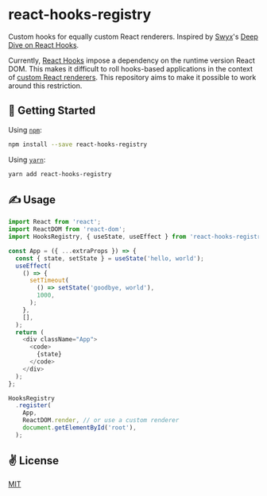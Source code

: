 # react-hooks-registry
Custom hooks for equally custom React renderers. Inspired by [Swyx](https://twitter.com/swyx)'s [Deep Dive on React Hooks](https://www.netlify.com/blog/2019/03/11/deep-dive-how-do-react-hooks-really-work/).

Currently, [React Hooks](https://reactjs.org/docs/hooks-intro.html) impose a dependency on the runtime version React DOM. This makes it difficult to roll hooks-based applications in the context of [custom React renderers](https://github.com/nitin42/Making-a-custom-React-renderer). This repository aims to make it possible to work around this restriction.

## 🚀 Getting Started

Using [`npm`]():

```bash
npm install --save react-hooks-registry
```

Using [`yarn`]():

```bash
yarn add react-hooks-registry
```

## ✍️ Usage

```javascript
import React from 'react';
import ReactDOM from 'react-dom';
import HooksRegistry, { useState, useEffect } from 'react-hooks-registry';

const App = ({ ...extraProps }) => {
  const { state, setState } = useState('hello, world');
  useEffect(
    () => {
      setTimeout(
        () => setState('goodbye, world'),
        1000,
      );
    },
    [],
  );
  return (
    <div className="App">
      <code>
        {state}
      </code>
    </div>
  );
};

HooksRegistry
  .register(
    App,
    ReactDOM.render, // or use a custom renderer
    document.getElementById('root'),
  );
```

## ✌️  License 
[MIT](https://opensource.org/licenses/MIT)
